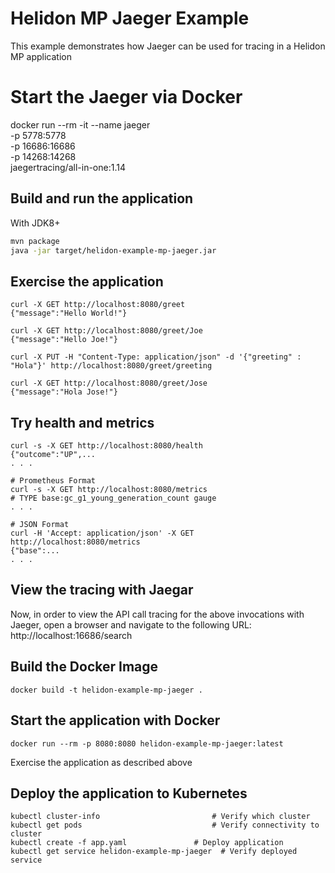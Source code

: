 # Helidon  MP Jaeger Example

This example demonstrates how Jaeger can be used for tracing in a Helidon MP application 

# Start the Jaeger via Docker
docker run --rm -it --name jaeger \
  -p 5778:5778 \
  -p 16686:16686 \
  -p 14268:14268 \
  jaegertracing/all-in-one:1.14  
  
## Build and run the application

With JDK8+
```bash
mvn package
java -jar target/helidon-example-mp-jaeger.jar
```

## Exercise the application

```
curl -X GET http://localhost:8080/greet
{"message":"Hello World!"}

curl -X GET http://localhost:8080/greet/Joe
{"message":"Hello Joe!"}

curl -X PUT -H "Content-Type: application/json" -d '{"greeting" : "Hola"}' http://localhost:8080/greet/greeting

curl -X GET http://localhost:8080/greet/Jose
{"message":"Hola Jose!"}
```

## Try health and metrics

```
curl -s -X GET http://localhost:8080/health
{"outcome":"UP",...
. . .

# Prometheus Format
curl -s -X GET http://localhost:8080/metrics
# TYPE base:gc_g1_young_generation_count gauge
. . .

# JSON Format
curl -H 'Accept: application/json' -X GET http://localhost:8080/metrics
{"base":...
. . .

```

## View the tracing with Jaegar

Now, in order to view the API call tracing for the above invocations with Jaeger, open a browser and navigate to the following URL:
http://localhost:16686/search

## Build the Docker Image

```
docker build -t helidon-example-mp-jaeger .
```

## Start the application with Docker

```
docker run --rm -p 8080:8080 helidon-example-mp-jaeger:latest
```

Exercise the application as described above

## Deploy the application to Kubernetes

```
kubectl cluster-info                         # Verify which cluster
kubectl get pods                             # Verify connectivity to cluster
kubectl create -f app.yaml               # Deploy application
kubectl get service helidon-example-mp-jaeger  # Verify deployed service
```

